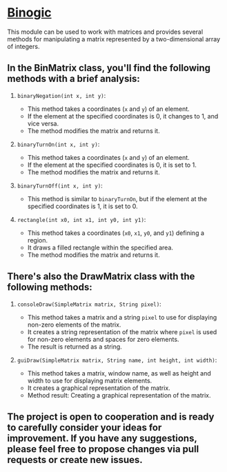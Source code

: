 # [Binogic](https://github.com/Drayff/Binogic)
This module can be used to work with matrices and provides several methods for manipulating a matrix represented by a two-dimensional array of integers.
## In the BinMatrix class, you'll find the following methods with a brief analysis:

1. `binaryNegation(int x, int y)`:
   - This method takes a coordinates (`x` and `y`) of an element.
   - If the element at the specified coordinates is 0, it changes to 1, and vice versa.
   - The method modifies the matrix and returns it.

2. `binaryTurnOn(int x, int y)`:
   - This method takes a coordinates (`x` and `y`) of an element.
   - If the element at the specified coordinates is 0, it is set to 1.
   - The method modifies the matrix and returns it.

3. `binaryTurnOff(int x, int y)`:
   - This method is similar to `binaryTurnOn`, but if the element at the specified coordinates is 1, it is set to 0.

4. `rectangle(int x0, int x1, int y0, int y1)`:
   - This method takes a coordinates (`x0`, `x1`, `y0`, and `y1`) defining a region.
   - It draws a filled rectangle within the specified area.
   - The method modifies the matrix and returns it.

## There's also the DrawMatrix class with the following methods:

1. `consoleDraw(SimpleMatrix matrix, String pixel)`:
   - This method takes a matrix and a string `pixel` to use for displaying non-zero elements of the matrix.
   - It creates a string representation of the matrix where `pixel` is used for non-zero elements and spaces for zero elements.
   - The result is returned as a string.

2. `guiDraw(SimpleMatrix matrix, String name, int height, int width)`:
   - This method takes a matrix, window name, as well as height  and width  to use for displaying matrix elements.
   - It creates a graphical representation of the matrix.
   - Method result: Creating a graphical representation of the matrix.

## The project is open to cooperation and is ready to carefully consider your ideas for improvement. If you have any suggestions, please feel free to propose changes via pull requests or create new issues.
